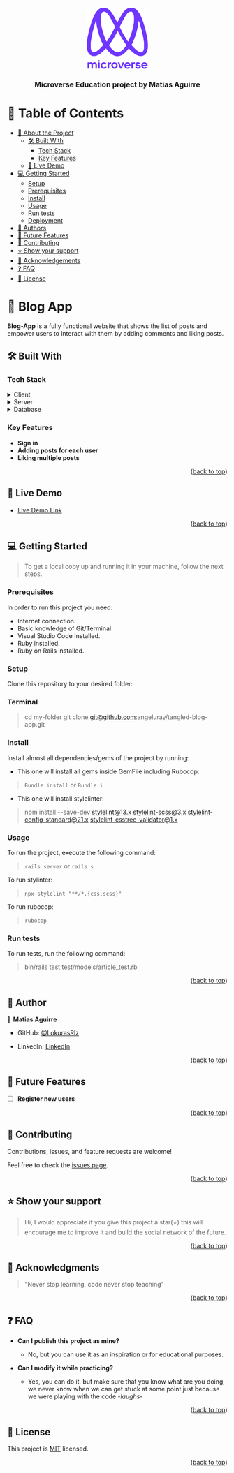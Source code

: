 <a name="readme-top"></a>

<div align="center">

  <img src="murple_logo.png" alt="logo" width="140"  height="auto" />
  <br/>

  <h3><b>Microverse Education project by Matias Aguirre</b></h3>

</div>

# 📗 Table of Contents

- [📖 About the Project](#about-project)
  - [🛠 Built With](#built-with)
    - [Tech Stack](#tech-stack)
    - [Key Features](#key-features)
  - [🚀 Live Demo](#live-demo)
- [💻 Getting Started](#getting-started)
  - [Setup](#setup)
  - [Prerequisites](#prerequisites)
  - [Install](#install)
  - [Usage](#usage)
  - [Run tests](#run-tests)
  - [Deployment](#triangular_flag_on_post-deployment)
- [👥 Authors](#authors)
- [🔭 Future Features](#future-features)
- [🤝 Contributing](#contributing)
- [⭐️ Show your support](#support)
- [🙏 Acknowledgements](#acknowledgements)
- [❓ FAQ](#faq)
- [📝 License](#license)

# 📖 Blog App <a name="about-project"></a>

**Blog-App** is a fully functional website that shows the list of posts and empower users to interact with them by adding comments and liking posts.

## 🛠 Built With <a name="built-with"></a>

### Tech Stack <a name="tech-stack"></a>

<details>
  <summary>Client</summary>
  <ul>
    <li><a href="https://reactjs.org/">React.js</a></li>
  </ul>
</details>

<details>
  <summary>Server</summary>
  <ul>
    <li><a href="https://www.ruby-lang.org/en/">Ruby</a></li>
    <li><a href="https://rubyonrails.org/">Ruby on Rails</a></li>
  </ul>
</details>

<details>
<summary>Database</summary>
  <ul>
    <li><a href="https://www.postgresql.org/">PostgreSQL</a></li>
  </ul>
</details>

### Key Features <a name="key-features"></a>

- **Sign in**
- **Adding posts for each user**
- **Liking multiple posts**

<p align="right">(<a href="#readme-top">back to top</a>)</p>

## 🚀 Live Demo <a name="live-demo"></a>

- [Live Demo Link](https://www.loom.com/share/74e8fa893b9b4fc2bc557193a20355d7)


<p align="right">(<a href="#readme-top">back to top</a>)</p>

## 💻 Getting Started <a name="getting-started"></a>

> To get a local copy up and running it in your machine, follow the next steps. 

### Prerequisites

In order to run this project you need:

- Internet connection.
- Basic knowledge of Git/Terminal.
- Visual Studio Code Installed.
- Ruby installed.
- Ruby on Rails installed.

### Setup

Clone this repository to your desired folder:

### Terminal

> cd my-folder
> git clone git@github.com:angeluray/tangled-blog-app.git


### Install

Install almost all dependencies/gems of the project by running:

- This one will install all gems inside GemFile including Rubocop:
> `Bundle install` or `Bundle i`

- This one will install stylelinter:
> npm install --save-dev stylelint@13.x stylelint-scss@3.x stylelint-config-standard@21.x stylelint-csstree-validator@1.x

### Usage

To run the project, execute the following command:
> `rails server` or `rails s`

To run stylinter:
> `npx stylelint "**/*.{css,scss}"`

To run rubocop:
> `rubocop`

### Run tests

To run tests, run the following command:

> bin/rails test test/models/article_test.rb

<p align="right">(<a href="#readme-top">back to top</a>)</p>

## 👥 Author <a name="authors"></a>

👤 **Matias Aguirre**

- GitHub: [@LokurasRlz](https://github.com/LokurasRlz)

- LinkedIn: [LinkedIn](https://www.linkedin.com/in/matiaguirre/)

<p align="right">(<a href="#readme-top">back to top</a>)</p>

## 🔭 Future Features <a name="future-features"></a>

- [ ] **Register new users**

<p align="right">(<a href="#readme-top">back to top</a>)</p>

## 🤝 Contributing <a name="contributing"></a>

Contributions, issues, and feature requests are welcome!

Feel free to check the [issues page](../../issues/).

<p align="right">(<a href="#readme-top">back to top</a>)</p>

## ⭐️ Show your support <a name="support"></a>

> Hi, I would appreciate if you give this project a star(⭐️) this will encourage me to improve it and build the social network of the future.

<p align="right">(<a href="#readme-top">back to top</a>)</p>

## 🙏 Acknowledgments <a name="acknowledgements"></a>

> "Never stop learning, code never stop teaching"

<p align="right">(<a href="#readme-top">back to top</a>)</p>


## ❓ FAQ <a name="faq"></a>

- **Can I publish this project as mine?**

  - No, but you can use it as an inspiration or for educational purposes.

- **Can I modify it while practicing?**

  - Yes, you can do it, but make sure that you know what are you doing, we never know when we can get stuck at some point just because we were playing with the code *-laughs-*

<p align="right">(<a href="#readme-top">back to top</a>)</p>

## 📝 License <a name="license"></a>

This project is [MIT](./LICENSE) licensed.

<p align="right">(<a href="#readme-top">back to top</a>)</p>